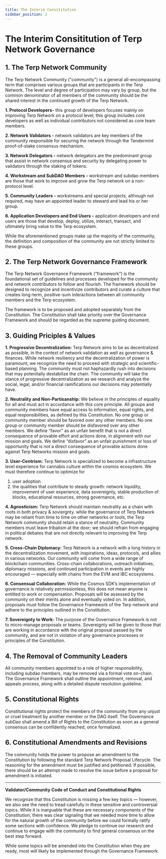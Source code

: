 ```yaml
---
title: The Interim Consititution
sidebar_position: 2
---
```

# The Interim Consititution of Terp Network Governance

## 1. The Terp Network Community
The Terp Network Community ("community") is a general all-encompassing term that comprises various groups that are participants in the Terp Network. The level and degree of participation may vary by group, but the common denominator of all members of the community should be the shared interest in the continued growth of the Terp Network. 

**1. Protocol Developers-** this group of developers focuses mainly on improving Terp Network on a protocol level; this group includes core developers as well as individual contributors not considered as core team members.

**2. Network Validators -** network validators are key members of the community responsible for securing the network through the Tendermint proof-of-stake consensus mechanism.

**3. Network Delegators -** network delegators are the predominant group that assist in network consensus and security by delegating power to validators through the staking of tokens.

**4. Workstream and SubDAO Members -** workstream and subdao members are those that work to improve and grow the Terp network on a non-protocol level.

**5. Community Leaders -** workstreams and special projects, although not required, may have an appointed leader to steward and lead his or her group.

**6. Application Developers and End Users -** application developers and end users are those that develop, deploy, utilize, interact, transact, and ultimately bring value to the Terp ecosystem.

While the aforementioned groups make up the majority of the community, the definition and composition of the community are not strictly limited to these groups.

## 2. The Terp Network Governance Framework

The Terp Network Governance Framework (“framework”) is the foundational set of guidelines and processes developed for the community and network contributors to follow and flourish. The framework should be designed to recognize and incentivize contributors and curate a culture that creates long-term, positive-sum interactions between all community members and the Terp ecosystem.

The framework is to be proposed and adopted separately from the Constitution. The Constitution shall take priority over the Governance Framework and should be regarded as the supreme guiding document.

## 3. Guiding Priciples & Values 
**1. Progressive Decentralization:** Terp Network aims to be as decentralized as possible, in the context of network validation as well as governance & finances. While network resiliency and the decentralization of power is paramount, we recognize the need to proceed with strategic and scientific-based planning. The community must not haphazardly rush into decisions that may potenitally destabilize the chain. The community will take the stance of progressive decentralization as we research and analyze the social, legal, and/or financial ramifications our decisions may potentially have.

**2. Neutrality and Non-Partisanship:** We believe in the principles of equality for all and must act in accordance with this core principle. All groups and community members have equal access to information, equal rights, and equal responsibilities, as defined by this Constitution. No one group or community member should be favored over any other members. No one group or community member should be disfavored over any other members. We define “favor” as an unfair benefit that is not a direct consequence of provable effort and actions done, in alignment with our mission and goals. We define “disfavor” as an unfair punishment or loss of opportunity that is not a direct consequence of provable actions done against Terp Networks mission and goals.

**3. User-Centrism:** Terp Network is specialized to become a infrastructure level experience for cannabis culture within the cosmos ecosystem. We must therefore continue to optimize for
 1. user adoption 
 2. the qualities that contribute to steady growth: network liquidity, improvement of user experience, data sovereignty, stable production of blocks, educational resources, strong governance, etc.

**4. Agnosticism:** Terp Network should maintain neutrality as a chain with roots in both privacy & soviergnty. while the governance of Terp Network may be reliant from time to time on other networks or tools, the Terp Network community should retain a stance of neutrality. Community members must leave tribalism at the door; we should refrain from engaging in political debates that are not directly relevant to improving the Terp network.

**5. Cross-Chain Diplomacy:** Terp Network is a network with a long history in the decentralization movement, with inspirations, ideas, protocols, and allies in various networks. Our community will come from a wide range of blockchain communities. Cross-chain collaborations, outreach initiatives, diplomacy missions, and continued participation in events are highly encouraged — especially with chains from the EVM and IBC ecosystems.

**6. Consensual Collaboration:**
While the Cosmos SDK’s implementation of governance is relatively permissionless, this does not mean anyone is entitled to work or compensation. Proposals will be assessed by the community on their merits alone and eventually voted on. In addition, proposals must follow the Governance Framework of the Terp network and adhere to the principles outlined in the Constitution.

**7. Sovereignty to Work:** The purpose of the Governance Framework is not to micro-manage proposals or teams. Sovereignty will be given to those that are working in accordance with the original proposal passed by the community, and are not in violation of any governance processes or principles of the Constitution.

## 4. The Removal of Community Leaders
All community members appointed to a role of higher responsibility, including subdao members, may be removed via a formal vote on-chain. The Governance Framework shall outline the appointment, removal, and appeals process, along with a detailed dispute resolution guideline. 

## 5. Constitutional Rights
Constitutional rights protect the members of the community from any unjust or cruel treatment by another member or the DAO itself. The Governance subDao shall amend a Bill of Rights to the Constitution as soon as a general consensus can be confidently reached, once formalized.
## 6. Constitutional Amendments and Revisions
The community holds the power to propose an amendment to the Constitution by following the standard Terp Network Proposal Lifecycle. The reasoning for the amendment must be justified and petitioned. If possible, there should be an attempt made to resolve the issue before a proposal for amendment is initiated.
___
**Validator/Community Code of Conduct and Constitutional Rights**

We recognize that this Constitution is missing a few key topics — however, we also see the need to tread carefully in these sensitive and controversial topics. While it is inarguable that these are necessary components of the Constitution, there was clear signaling that we needed more time to allow for the natural growth of the community before we could formally ratify some sections with confidence. We pledge to continue our research and continue to engage with the community to find general consensus on the best step forward.

While some topics will be amended into the Constitution when they are ready, most will likely be implemented through the Governance Framework.